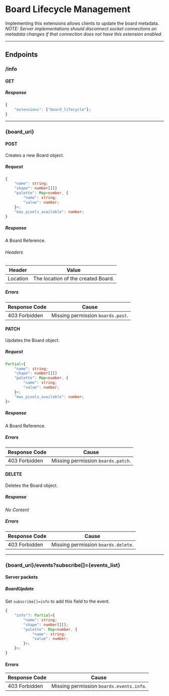 Board Lifecycle Management
==========================
Implementing this extensions allows clients to update the board metadata.
*NOTE: Server implementations should disconnect socket connections on metadata changes if that connection does not have this extension enabled.*

--------------------------------------------------------------------------------

## Endpoints

### /info
#### GET
##### Response
```typescript
{
	"extensions": ["board_lifecycle"];
}
```

--------------------------------------------------------------------------------

### {board_uri}
#### POST
Creates a new Board object.
##### Request
```typescript
{
	"name": string;
	"shape": number[][]
	"palette": Map<number, {
		"name": string;
		"value": number;
	}>;
	"max_pixels_available": number;
}
```
##### Response
A Board Reference.
###### Headers
| Header   | Value                              |
|----------|------------------------------------|
| Location | The location of the created Board. |
##### Errors
| Response Code | Cause                             |
|---------------|-----------------------------------|
| 403 Forbidden | Missing permission `boards.post`. |

#### PATCH
Updates the Board object.
##### Request
```typescript
Partial<{
	"name": string;
	"shape": number[][]
	"palette": Map<number, {
		"name": string;
		"value": number;
	}>;
	"max_pixels_available": number;
}>
```
##### Response
A Board Reference.
##### Errors
| Response Code | Cause                              |
|---------------|------------------------------------|
| 403 Forbidden | Missing permission `boards.patch`. |

#### DELETE
Deletes the Board object.
##### Response
*No Content*
##### Errors
| Response Code | Cause                               |
|---------------|-------------------------------------|
| 403 Forbidden | Missing permission `boards.delete`. |

--------------------------------------------------------------------------------

### {board_uri}/events?subscribe[]={events_list}
#### Server packets
##### BoardUpdate
Set `subscribe[]=info` to add this field to the event.
```typescript
{
	"info"?: Partial<{
		"name": string;
		"shape": number[][];
		"palette": Map<number, {
			"name": string;
			"value": number;
		}>;
	}>;
}
```
#### Errors
| Response Code | Cause                                    |
|---------------|------------------------------------------|
| 403 Forbidden | Missing permission `boards.events.info`. |